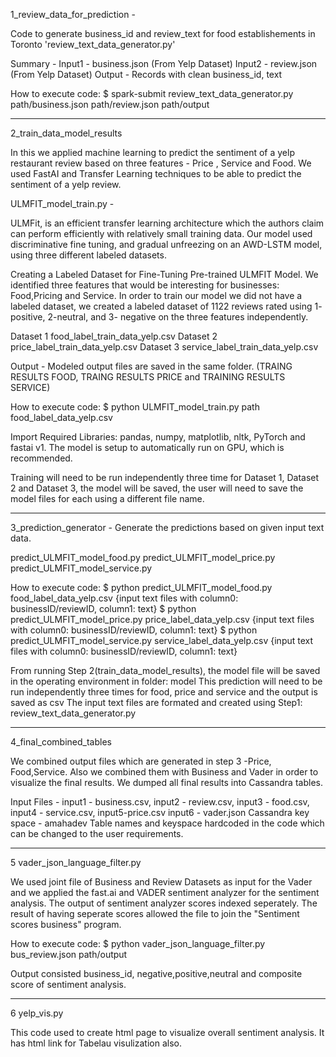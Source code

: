 1_review_data_for_prediction -

Code to generate business_id and review_text for food establishements in Toronto 'review_text_data_generator.py'

Summary -
Input1 - business.json (From Yelp Dataset)
Input2 - review.json (From Yelp Dataset)
Output - Records with clean business_id, text 

How to execute code: $ spark-submit review_text_data_generator.py path/business.json path/review.json path/output

---------------------------------------------------------
2_train_data_model_results

In this we applied machine learning to predict the sentiment of a yelp restaurant review based on three features - Price , Service and Food.
We used FastAI and Transfer Learning techniques to be able to predict the sentiment of a yelp review.

ULMFIT_model_train.py -

ULMFit, is an efficient transfer learning architecture which the authors claim can perform efficiently with relatively small training data. 
Our model used  discriminative fine tuning, and gradual unfreezing on an AWD-LSTM model, using three different labeled datasets. 

Creating a Labeled Dataset for Fine-Tuning Pre-trained ULMFIT Model. 
We identified three features that would be interesting for businesses: Food,Pricing and Service. 
In order to train our model we did not have a labeled dataset, we created a labeled dataset of 1122 reviews rated using 1- positive, 2-neutral, and 3- negative on the three features independently.

Dataset 1 food_label_train_data_yelp.csv 
Dataset 2 price_label_train_data_yelp.csv 
Dataset 3 service_label_train_data_yelp.csv

Output - Modeled output files are saved in the same folder. (TRAING RESULTS FOOD, TRAING RESULTS PRICE and TRAINING RESULTS SERVICE)

How to execute code: $ python ULMFIT_model_train.py path food_label_data_yelp.csv 

Import Required Libraries: pandas, numpy, matplotlib, nltk, PyTorch and fastai v1. The model is setup to automatically run on GPU, which is recommended.

Training will need to be run independently three time for Dataset 1, Dataset 2 and Dataset 3, the model will be saved, the user will need to save the model files for each using a different file name. 

-------------------------------------------------------------
3_prediction_generator - Generate the predictions based on given input text data.

predict_ULMFIT_model_food.py
predict_ULMFIT_model_price.py
predict_ULMFIT_model_service.py

How to execute code: $ python predict_ULMFIT_model_food.py food_label_data_yelp.csv {input text files with column0: businessID/reviewID, column1: text}
                     $ python predict_ULMFIT_model_price.py price_label_data_yelp.csv {input text files with column0: businessID/reviewID, column1: text}
                     $ python predict_ULMFIT_model_service.py service_label_data_yelp.csv {input text files with column0: businessID/reviewID, column1: text}
                     
From running Step 2(train_data_model_results), the model file will be saved in the operating environment in folder: model
This prediction will need to be run independently three times for food, price and service and the output is saved as csv
The input text files are formated and created using Step1: review_text_data_generator.py

-------------------------------------------------------------
4_final_combined_tables

We combined output files which are generated in step 3 -Price, Food,Service. Also we combined them with Business and Vader in order to visualize the final results. We dumped all final results into Cassandra tables.

Input Files - 
input1 - business.csv, 
input2 - review.csv, 
input3 - food.csv, 
input4 - service.csv, 
input5-price.csv 
input6 - vader.json
Cassandra key space - amahadev
Table names and keyspace hardcoded in the code which can be changed to the user requirements.


-------------------------------------------------------------
5 vader_json_language_filter.py

We used joint file of Business and Review Datasets as input for the Vader and we applied the fast.ai and VADER sentiment analyzer for the sentiment analysis.
The output of sentiment analyzer scores indexed seperately. The result of having seperate scores allowed the file to join the "Sentiment scores business" program.

How to execute code: $ python vader_json_language_filter.py bus_review.json path/output

Output consisted business_id, negative,positive,neutral and composite score of sentiment analysis.

---------------------------------------------------------------------
6 yelp_vis.py

This code used to create html page to visualize overall sentiment analysis. It has html link for Tabelau visulization also.


